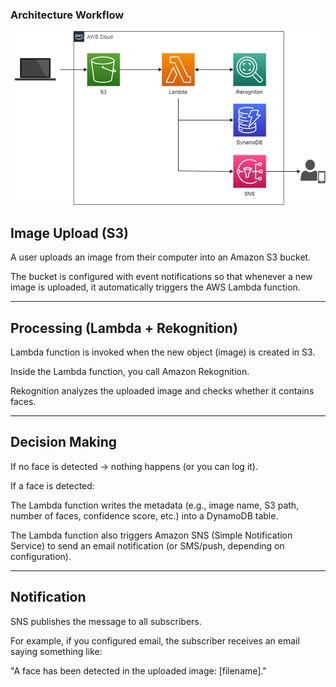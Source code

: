### Architecture Workflow
![alt text](image.png)
## Image Upload (S3)

A user uploads an image from their computer into an Amazon S3 bucket.

The bucket is configured with event notifications so that whenever a new image is uploaded, it automatically triggers the AWS Lambda function.

---

## Processing (Lambda + Rekognition)

Lambda function is invoked when the new object (image) is created in S3.

Inside the Lambda function, you call Amazon Rekognition.

Rekognition analyzes the uploaded image and checks whether it contains faces.

---

## Decision Making

If no face is detected → nothing happens (or you can log it).

If a face is detected:

The Lambda function writes the metadata (e.g., image name, S3 path, number of faces, confidence score, etc.) into a DynamoDB table.

The Lambda function also triggers Amazon SNS (Simple Notification Service) to send an email notification (or SMS/push, depending on configuration).

---

## Notification

SNS publishes the message to all subscribers.

For example, if you configured email, the subscriber receives an email saying something like:

"A face has been detected in the uploaded image: [filename]."